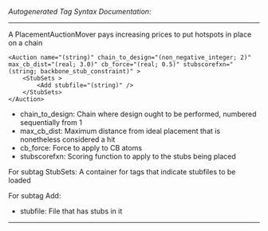 _Autogenerated Tag Syntax Documentation:_

---
A PlacementAuctionMover pays increasing prices to put hotspots in place on a chain

```
<Auction name="(string)" chain_to_design="(non_negative_integer; 2)" max_cb_dist="(real; 3.0)" cb_force="(real; 0.5)" stubscorefxn="(string; backbone_stub_constraint)" >
    <StubSets >
        <Add stubfile="(string)" />
    </StubSets>
</Auction>
```

-   chain_to_design: Chain where design ought to be performed, numbered sequentially from 1
-   max_cb_dist: Maximum distance from ideal placement that is nonetheless considered a hit
-   cb_force: Force to apply to CB atoms
-   stubscorefxn: Scoring function to apply to the stubs being placed


For subtag StubSets: A container for tags that indicate stubfiles to be loaded



For subtag Add: 

-   stubfile: File that has stubs in it

---
